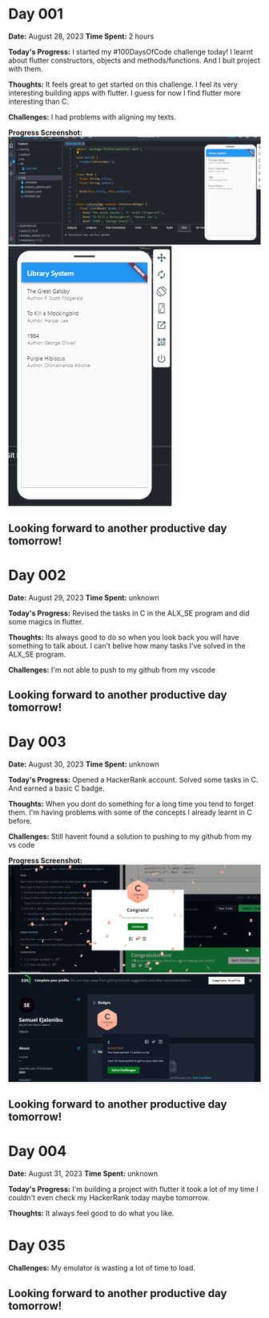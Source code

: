 # Day 001

**Date:** August 28, 2023
**Time Spent:** 2 hours

**Today's Progress:**
I started my #100DaysOfCode challenge today! I learnt about flutter constructors, objects and methods/functions. And I buit project with them.

**Thoughts:**
It feels great to get started on this challenge. I feel its very interesting building apps with flutter. I guess for now I find flutter more interesting than C.

**Challenges:**
I had problems with aligning my texts.

**Progress Screenshot:**
![](./Screenshot%20(1).png)
![](./Screenshot%20(2).png)

Looking forward to another productive day tomorrow!
---


# Day 002

**Date:** August 29, 2023
**Time Spent:** unknown

**Today's Progress:**
Revised the tasks in C in the ALX_SE program and did some magics in flutter.

**Thoughts:**
Its always good to do so when you look back you will have something to talk about. I can't belive how many tasks I've solved in the ALX_SE program.

**Challenges:**
I'm not able to push to my github from my vscode

Looking forward to another productive day tomorrow!
---


# Day 003

**Date:** August 30, 2023
**Time Spent:** unknown

**Today's Progress:**
Opened a HackerRank account. Solved some tasks in C. And earned a basic C badge.

**Thoughts:**
When you dont do something for a long time you tend to forget them. I'm having problems with some of the concepts I already learnt in C before.

**Challenges:**
Still havent found a solution to pushing to my github from my vs code

**Progress Screenshot:**
![](./Screenshot%20(69).png)
![](./Screenshot%20(72).png)

Looking forward to another productive day tomorrow!
---


# Day 004

**Date:** August 31, 2023
**Time Spent:** unknown

**Today's Progress:**
I'm building a project with flutter it took a lot of my time I couldn't even check my HackerRank today maybe tomorrow.

**Thoughts:**
It always feel good to do what you like.

# Day 035

**Challenges:**
My emulator is wasting a lot of time to load.

Looking forward to another productive day tomorrow!
---
